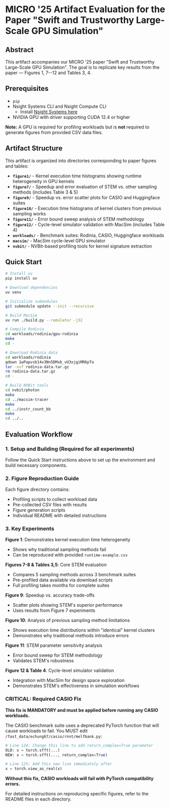 # MICRO '25 Artifact Evaluation for the Paper "Swift and Trustworthy Large-Scale GPU Simulation"

## Abstract

This artifact accompanies our MICRO '25 paper "Swift and Trustworthy Large-Scale GPU Simulation". The goal is to replicate key results from the paper — Figures 1, 7--12 and Tables 3, 4.

## Prerequisites

- `pip`
- Nsight Systems CLI and Nsight Compute CLI  
  - Install [Nsight Systems here](https://docs.nvidia.com/nsight-systems/InstallationGuide/index.html)
- NVIDIA GPU with driver supporting CUDA 12.4 or higher

**Note:** A GPU is required for profiling workloads but is **not** required to generate figures from provided CSV data files.

## Artifact Structure

This artifact is organized into directories corresponding to paper figures and tables:

- **`figure1/`** - Kernel execution time histograms showing runtime heterogeneity in GPU kernels
- **`figure7/`** - Speedup and error evaluation of STEM vs. other sampling methods (includes Table 3 & 5)
- **`figure9/`** - Speedup vs. error scatter plots for CASIO and Huggingface suites  
- **`figure10/`** - Execution time histograms of kernel clusters from previous sampling works
- **`figure11/`** - Error bound sweep analysis of STEM methodology
- **`figure12/`** - Cycle-level simulator validation with MacSim (includes Table 4)
- **`workloads/`** - Benchmark suites: Rodinia, CASIO, Huggingface workloads
- **`macsim/`** - MacSim cycle-level GPU simulator
- **`nvbit/`** - NVBit-based profiling tools for kernel signature extraction

## Quick Start

```bash
# Install uv
pip install uv

# Download dependencies
uv venv

# Initialize submodules
git submodule update --init --recursive

# Build MacSim
uv run ./build.py --ramulator -j32

# Compile Rodinia
cd workloads/rodinia/gpu-rodinia
make
cd -

# Download Rodinia data
cd workloads/rodinia
gdown 1wPapvsb14v3Nn5DMxb_vU3xjgiMR6pTa
tar -xvf rodinia-data.tar.gz
rm rodinia-data.tar.gz
cd -

# Build NVBit tools
cd nvbit/photon
make
cd ../macsim-tracer
make
cd ../instr_count_bb
make
cd ../..
``` 

## Evaluation Workflow

### 1. Setup and Building (Required for all experiments)
Follow the Quick Start instructions above to set up the environment and build necessary components.

### 2. Figure Reproduction Guide

Each figure directory contains:
- Profiling scripts to collect workload data
- Pre-collected CSV files with results 
- Figure generation scripts
- Individual README with detailed instructions

### 3. Key Experiments

**Figure 1**: Demonstrates kernel execution time heterogeneity
- Shows why traditional sampling methods fail
- Can be reproduced with provided `runtime-example.csv`

**Figures 7-8 & Tables 3,5**: Core STEM evaluation
- Compares 5 sampling methods across 3 benchmark suites
- Pre-profiled data available via download scripts
- Full profiling takes months for complete suites

**Figure 9**: Speedup vs. accuracy trade-offs
- Scatter plots showing STEM's superior performance
- Uses results from Figure 7 experiments

**Figure 10**: Analysis of previous sampling method limitations
- Shows execution time distributions within "identical" kernel clusters
- Demonstrates why traditional methods introduce errors

**Figure 11**: STEM parameter sensitivity analysis
- Error bound sweep for STEM methodology
- Validates STEM's robustness

**Figure 12 & Table 4**: Cycle-level simulator validation
- Integration with MacSim for design space exploration
- Demonstrates STEM's effectiveness in simulation workflows

### **CRITICAL: Required CASIO Fix**
**This fix is MANDATORY and must be applied before running any CASIO workloads.**

The CASIO benchmark suite uses a deprecated PyTorch function that will cause workloads to fail. You MUST edit `/fast_data/echung67/casio/rnnt/melfbank.py`:

```python
# Line 124: Change this line to add return_complex=True parameter
OLD: x = torch.sfft(...)  
NEW: x = torch.sfft(..., return_complex=True)

# Line 125: Add this new line immediately after
x = torch.view_as_real(x)
```

**Without this fix, CASIO workloads will fail with PyTorch compatibility errors.**

For detailed instructions on reproducing specific figures, refer to the README files in each directory.